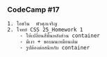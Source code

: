 ### CodeCamp #17
    1. โอชวิน  พัวศุภเจริญ
    2. โจทย์ CSS 25_Homework 1
        - ให้เปลี่ยนสีพื้นหลังส่วน container
        - มีเงา + ขอบมนเหมือนเดิม
        - รูปต้องต่อสนิทกับ container 
